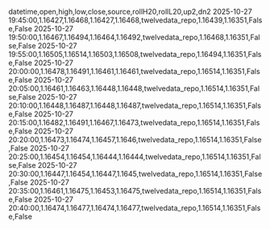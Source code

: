 datetime,open,high,low,close,source,rollH20,rollL20,up2,dn2
2025-10-27 19:45:00,1.16427,1.16468,1.16427,1.16468,twelvedata_repo,1.16439,1.16351,False,False
2025-10-27 19:50:00,1.16467,1.16494,1.16464,1.16492,twelvedata_repo,1.16468,1.16351,False,False
2025-10-27 19:55:00,1.16505,1.16514,1.16503,1.16508,twelvedata_repo,1.16494,1.16351,False,False
2025-10-27 20:00:00,1.16478,1.16491,1.16461,1.16461,twelvedata_repo,1.16514,1.16351,False,False
2025-10-27 20:05:00,1.16461,1.16463,1.16448,1.16448,twelvedata_repo,1.16514,1.16351,False,False
2025-10-27 20:10:00,1.16448,1.16487,1.16448,1.16487,twelvedata_repo,1.16514,1.16351,False,False
2025-10-27 20:15:00,1.16482,1.16491,1.16467,1.16473,twelvedata_repo,1.16514,1.16351,False,False
2025-10-27 20:20:00,1.16473,1.16474,1.16457,1.1646,twelvedata_repo,1.16514,1.16351,False,False
2025-10-27 20:25:00,1.16454,1.16454,1.16444,1.16444,twelvedata_repo,1.16514,1.16351,False,False
2025-10-27 20:30:00,1.16447,1.16454,1.16447,1.1645,twelvedata_repo,1.16514,1.16351,False,False
2025-10-27 20:35:00,1.16461,1.16475,1.16453,1.16475,twelvedata_repo,1.16514,1.16351,False,False
2025-10-27 20:40:00,1.16474,1.16477,1.16474,1.16477,twelvedata_repo,1.16514,1.16351,False,False
